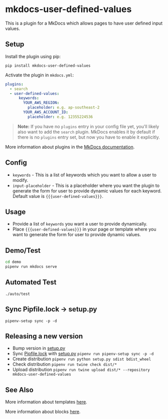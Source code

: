# mkdocs-user-defined-values

This is a plugin for a MkDocs which allows pages to have user defined input values.

## Setup

Install the plugin using pip:

`pip install mkdocs-user-defined-values`

Activate the plugin in `mkdocs.yml`:

```yaml
plugins:
  - search
  - user-defined-values:
      keywords:
        YOUR_AWS_REGION:
          placeholder: e.g. ap-southeast-2
        YOUR_AWS_ACCOUNT_ID:
          placeholder: e.g. 12355224536
```

> **Note:** If you have no `plugins` entry in your config file yet, you'll likely also want to add the `search` plugin. MkDocs enables it by default if there is no `plugins` entry set, but now you have to enable it explicitly.

More information about plugins in the [MkDocs documentation][mkdocs-plugins].

## Config

- `keywords` - This is a list of keywords which you want to allow a user to modify.
- `input-placeholder` - This is a placeholder where you want the plugin to generate the form for user to provide dynamic values for each keyword. Default value is `{{{user-defined-values}}}`.

## Usage

- Provide a list of `keywords` you want a user to provide dynamically.
- Place `{{{user-defined-values}}}` in your page or template where you want to generate the form for user to provide dynamic values.

## Demo/Test

```bash
cd demo
pipenv run mkdocs serve
```

## Automated Test

```
./auto/test
```

## Sync Pipfile.lock -> setup.py

```
pipenv-setup sync -p -d
```

## Releasing a new version

- Bump version in [setup.py](/setup.py#L13)
- Sync [Pipfile.lock](/Pipfile.lock) with [setup.py](/setup.py) `pipenv run pipenv-setup sync -p -d`
- Create distribution `pipenv run python setup.py sdist bdist_wheel`
- Check distribution `pipenv run twine check dist/*`
- Upload distribution `pipenv run twine upload dist/* --repository mkdocs-user-defined-values`

## See Also

More information about templates [here][mkdocs-template].

More information about blocks [here][mkdocs-block].

[mkdocs-plugins]: http://www.mkdocs.org/user-guide/plugins/
[mkdocs-template]: https://www.mkdocs.org/user-guide/custom-themes/#template-variables
[mkdocs-block]: https://www.mkdocs.org/user-guide/styling-your-docs/#overriding-template-blocks
